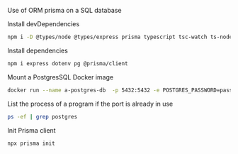 Use of ORM prisma on a SQL database

Install devDependencies

```sh
npm i -D @types/node @types/express prisma typescript tsc-watch ts-node
```

Install dependencies

```sh
npm i express dotenv pg @prisma/client
```

Mount a PostgresSQL Docker image

```sh
docker run --name a-postgres-db  -p 5432:5432 -e POSTGRES_PASSWORD=password -d postgres
```

List the process of a program if the port is already in use

```sh
ps -ef | grep postgres
```

Init Prisma client

```sh
npx prisma init
```
